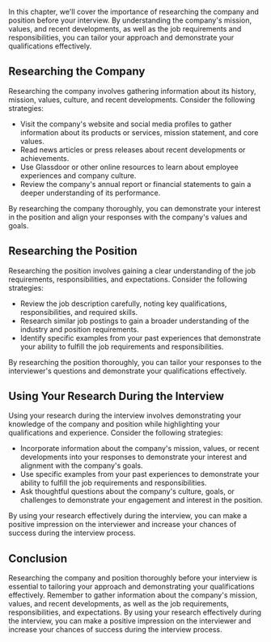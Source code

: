 
In this chapter, we'll cover the importance of researching the company and position before your interview. By understanding the company's mission, values, and recent developments, as well as the job requirements and responsibilities, you can tailor your approach and demonstrate your qualifications effectively.

Researching the Company
-----------------------

Researching the company involves gathering information about its history, mission, values, culture, and recent developments. Consider the following strategies:

* Visit the company's website and social media profiles to gather information about its products or services, mission statement, and core values.
* Read news articles or press releases about recent developments or achievements.
* Use Glassdoor or other online resources to learn about employee experiences and company culture.
* Review the company's annual report or financial statements to gain a deeper understanding of its performance.

By researching the company thoroughly, you can demonstrate your interest in the position and align your responses with the company's values and goals.

Researching the Position
------------------------

Researching the position involves gaining a clear understanding of the job requirements, responsibilities, and expectations. Consider the following strategies:

* Review the job description carefully, noting key qualifications, responsibilities, and required skills.
* Research similar job postings to gain a broader understanding of the industry and position requirements.
* Identify specific examples from your past experiences that demonstrate your ability to fulfill the job requirements and responsibilities.

By researching the position thoroughly, you can tailor your responses to the interviewer's questions and demonstrate your qualifications effectively.

Using Your Research During the Interview
----------------------------------------

Using your research during the interview involves demonstrating your knowledge of the company and position while highlighting your qualifications and experience. Consider the following strategies:

* Incorporate information about the company's mission, values, or recent developments into your responses to demonstrate your interest and alignment with the company's goals.
* Use specific examples from your past experiences to demonstrate your ability to fulfill the job requirements and responsibilities.
* Ask thoughtful questions about the company's culture, goals, or challenges to demonstrate your engagement and interest in the position.

By using your research effectively during the interview, you can make a positive impression on the interviewer and increase your chances of success during the interview process.

Conclusion
----------

Researching the company and position thoroughly before your interview is essential to tailoring your approach and demonstrating your qualifications effectively. Remember to gather information about the company's mission, values, and recent developments, as well as the job requirements, responsibilities, and expectations. By using your research effectively during the interview, you can make a positive impression on the interviewer and increase your chances of success during the interview process.
